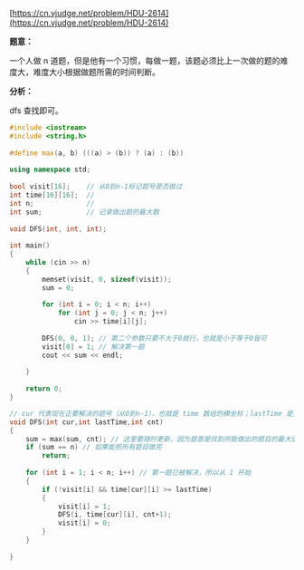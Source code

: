 [https://cn.vjudge.net/problem/HDU-2614](https://cn.vjudge.net/problem/HDU-2614)

**题意：**

一个人做 n 道题，但是他有一个习惯，每做一题，该题必须比上一次做的题的难度大，难度大小根据做题所需的时间判断。

**分析：**

dfs 查找即可。

```c++
#include <iostream>
#include <string.h>
 
#define max(a, b) (((a) > (b)) ? (a) : (b))
 
using namespace std;
 
bool visit[16];    // 从0到n-1标记题号是否做过
int time[16][16];  //
int n;             //
int sum;           // 记录做出题的最大数
 
void DFS(int, int, int);
 
int main()
{
	while (cin >> n)
	{
		memset(visit, 0, sizeof(visit));
		sum = 0;
 
		for (int i = 0; i < n; i++)
			for (int j = 0; j < n; j++)
				cin >> time[i][j];
 
		DFS(0, 0, 1); // 第二个参数只要不大于0就行，也就是小于等于0皆可
		visit[0] = 1; // 解决第一题
		cout << sum << endl;
 
	}
 
	return 0;
}

// cur 代表现在正要解决的题号（从0到n-1），也就是 time 数组的横坐标；lastTime 是上一次做题的时间；cnt 是已经解决了多少题
void DFS(int cur,int lastTime,int cnt)
{
	sum = max(sum, cnt); // 这里要随时更新，因为题意是找到所能做出的题目的最大值
	if (sum == n) // 如果能把所有题目做完
		return;
 
	for (int i = 1; i < n; i++) // 第一题已被解决，所以从 1 开始
	{
		if (!visit[i] && time[cur][i] >= lastTime)
		{
			visit[i] = 1;
			DFS(i, time[cur][i], cnt+1);
			visit[i] = 0;
		}
	}
 
}

```
